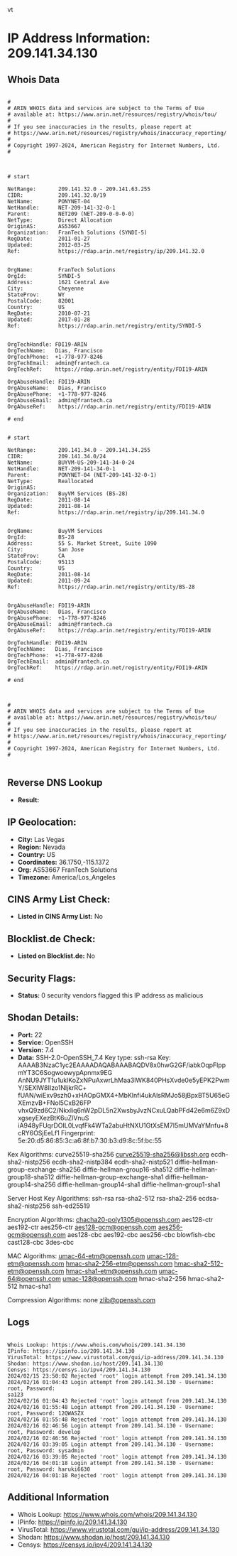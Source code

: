 vt
# IP Address Information: 209.141.34.130

## Whois Data
```

#
# ARIN WHOIS data and services are subject to the Terms of Use
# available at: https://www.arin.net/resources/registry/whois/tou/
#
# If you see inaccuracies in the results, please report at
# https://www.arin.net/resources/registry/whois/inaccuracy_reporting/
#
# Copyright 1997-2024, American Registry for Internet Numbers, Ltd.
#



# start

NetRange:       209.141.32.0 - 209.141.63.255
CIDR:           209.141.32.0/19
NetName:        PONYNET-04
NetHandle:      NET-209-141-32-0-1
Parent:         NET209 (NET-209-0-0-0-0)
NetType:        Direct Allocation
OriginAS:       AS53667
Organization:   FranTech Solutions (SYNDI-5)
RegDate:        2011-01-27
Updated:        2012-03-25
Ref:            https://rdap.arin.net/registry/ip/209.141.32.0


OrgName:        FranTech Solutions
OrgId:          SYNDI-5
Address:        1621 Central Ave
City:           Cheyenne
StateProv:      WY
PostalCode:     82001
Country:        US
RegDate:        2010-07-21
Updated:        2017-01-28
Ref:            https://rdap.arin.net/registry/entity/SYNDI-5


OrgTechHandle: FDI19-ARIN
OrgTechName:   Dias, Francisco 
OrgTechPhone:  +1-778-977-8246 
OrgTechEmail:  admin@frantech.ca
OrgTechRef:    https://rdap.arin.net/registry/entity/FDI19-ARIN

OrgAbuseHandle: FDI19-ARIN
OrgAbuseName:   Dias, Francisco 
OrgAbusePhone:  +1-778-977-8246 
OrgAbuseEmail:  admin@frantech.ca
OrgAbuseRef:    https://rdap.arin.net/registry/entity/FDI19-ARIN

# end


# start

NetRange:       209.141.34.0 - 209.141.34.255
CIDR:           209.141.34.0/24
NetName:        BUYVM-US-209-141-34-0-24
NetHandle:      NET-209-141-34-0-1
Parent:         PONYNET-04 (NET-209-141-32-0-1)
NetType:        Reallocated
OriginAS:       
Organization:   BuyVM Services (BS-28)
RegDate:        2011-08-14
Updated:        2011-08-14
Ref:            https://rdap.arin.net/registry/ip/209.141.34.0


OrgName:        BuyVM Services
OrgId:          BS-28
Address:        55 S. Market Street, Suite 1090
City:           San Jose
StateProv:      CA
PostalCode:     95113
Country:        US
RegDate:        2011-08-14
Updated:        2011-09-24
Ref:            https://rdap.arin.net/registry/entity/BS-28


OrgAbuseHandle: FDI19-ARIN
OrgAbuseName:   Dias, Francisco 
OrgAbusePhone:  +1-778-977-8246 
OrgAbuseEmail:  admin@frantech.ca
OrgAbuseRef:    https://rdap.arin.net/registry/entity/FDI19-ARIN

OrgTechHandle: FDI19-ARIN
OrgTechName:   Dias, Francisco 
OrgTechPhone:  +1-778-977-8246 
OrgTechEmail:  admin@frantech.ca
OrgTechRef:    https://rdap.arin.net/registry/entity/FDI19-ARIN

# end



#
# ARIN WHOIS data and services are subject to the Terms of Use
# available at: https://www.arin.net/resources/registry/whois/tou/
#
# If you see inaccuracies in the results, please report at
# https://www.arin.net/resources/registry/whois/inaccuracy_reporting/
#
# Copyright 1997-2024, American Registry for Internet Numbers, Ltd.
#


```
## Reverse DNS Lookup
- **Result:** 

## IP Geolocation:
- **City:** Las Vegas
- **Region:** Nevada
- **Country:** US
- **Coordinates:** 36.1750,-115.1372
- **Org:** AS53667 FranTech Solutions
- **Timezone:** America/Los_Angeles

## CINS Army List Check:
- **Listed in CINS Army List:** 
No

## Blocklist.de Check:
- **Listed on Blocklist.de:** 
No

## Security Flags:
- **Status:** 0 security vendors flagged this IP address as malicious

## Shodan Details:
- **Port:** 22
- **Service:** OpenSSH
- **Version:** 7.4
- **Data:** SSH-2.0-OpenSSH_7.4
Key type: ssh-rsa
Key: AAAAB3NzaC1yc2EAAAADAQABAAABAQDV8x0hwG2GF/iabkOqpFlppmYT3C6SogwoewypApnmx9EG
AnNU9JYT1u1uklKoZxNPuAxwrLhMaa3lWK840PHsXvde0e5yEPK2PwmY/SEXlW8IIzo1NljkrRC+
fUAN/wiExv9szh0+xHAOpGMX4+MbKlnfi4ukAlsRMJo58jBpxBT5U65eGXEmzvB+FNol5CxB26FP
vhxQ9zd6C2/Nkxliq6nW2pDL5n2XwsbyJvzNCxuLQabPFd42e6m6Z9xDxgseyEXezBtK6uZlVnuS
iA948yFUqrDOIL0LvqfFk4WTa2abuHtNXU1GtXsEM7I5mUMVaYMnfu+8cRY6OSjEeLf1
Fingerprint: 5e:20:d5:86:85:3c:a6:8f:b7:30:b3:d9:8c:5f:bc:55

Kex Algorithms:
	curve25519-sha256
	curve25519-sha256@libssh.org
	ecdh-sha2-nistp256
	ecdh-sha2-nistp384
	ecdh-sha2-nistp521
	diffie-hellman-group-exchange-sha256
	diffie-hellman-group16-sha512
	diffie-hellman-group18-sha512
	diffie-hellman-group-exchange-sha1
	diffie-hellman-group14-sha256
	diffie-hellman-group14-sha1
	diffie-hellman-group1-sha1

Server Host Key Algorithms:
	ssh-rsa
	rsa-sha2-512
	rsa-sha2-256
	ecdsa-sha2-nistp256
	ssh-ed25519

Encryption Algorithms:
	chacha20-poly1305@openssh.com
	aes128-ctr
	aes192-ctr
	aes256-ctr
	aes128-gcm@openssh.com
	aes256-gcm@openssh.com
	aes128-cbc
	aes192-cbc
	aes256-cbc
	blowfish-cbc
	cast128-cbc
	3des-cbc

MAC Algorithms:
	umac-64-etm@openssh.com
	umac-128-etm@openssh.com
	hmac-sha2-256-etm@openssh.com
	hmac-sha2-512-etm@openssh.com
	hmac-sha1-etm@openssh.com
	umac-64@openssh.com
	umac-128@openssh.com
	hmac-sha2-256
	hmac-sha2-512
	hmac-sha1

Compression Algorithms:
	none
	zlib@openssh.com


## Logs
```

Whois Lookup: https://www.whois.com/whois/209.141.34.130
IPinfo: https://ipinfo.io/209.141.34.130
VirusTotal: https://www.virustotal.com/gui/ip-address/209.141.34.130
Shodan: https://www.shodan.io/host/209.141.34.130
Censys: https://censys.io/ipv4/209.141.34.130
2024/02/15 23:50:02 Rejected 'root' login attempt from 209.141.34.130
2024/02/16 01:04:43 Login attempt from 209.141.34.130 - Username: root, Password: 
sa123
2024/02/16 01:04:43 Rejected 'root' login attempt from 209.141.34.130
2024/02/16 01:55:48 Login attempt from 209.141.34.130 - Username: root, Password: 12QWASZX
2024/02/16 01:55:48 Rejected 'root' login attempt from 209.141.34.130
2024/02/16 02:46:56 Login attempt from 209.141.34.130 - Username: root, Password: develop
2024/02/16 02:46:56 Rejected 'root' login attempt from 209.141.34.130
2024/02/16 03:39:05 Login attempt from 209.141.34.130 - Username: root, Password: sysadmin
2024/02/16 03:39:05 Rejected 'root' login attempt from 209.141.34.130
2024/02/16 04:01:18 Login attempt from 209.141.34.130 - Username: root, Password: haruki6630
2024/02/16 04:01:18 Rejected 'root' login attempt from 209.141.34.130

```
## Additional Information
- Whois Lookup: https://www.whois.com/whois/209.141.34.130
- IPinfo: https://ipinfo.io/209.141.34.130
- VirusTotal: https://www.virustotal.com/gui/ip-address/209.141.34.130
- Shodan: https://www.shodan.io/host/209.141.34.130
- Censys: https://censys.io/ipv4/209.141.34.130

